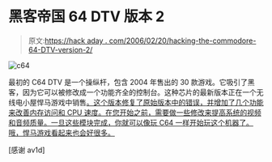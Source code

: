 # 黑客帝国 64 DTV 版本 2

> 原文:[https://hack aday . com/2006/02/20/hacking-the-commodore-64-DTV-version-2/](https://hackaday.com/2006/02/20/hacking-the-commodore-64-dtv-version-2/)

![c64](../Images/e23b5515f6f40e657caba51fabfdb5ad.png)

最初的 C64 DTV 是一个操纵杆，包含 2004 年售出的 30 款游戏。它吸引了黑客，因为它可以被修改成一个功能齐全的控制台。这种芯片的最新版本正在一个无线电小屋悍马游戏中销售[。这个版本修复了原始版本中的错误，并增加了几个功能来改善内存访问和 CPU 速度。在您开始之前，需要做一些修改来提高系统的视频和音频质量。一旦这些模块完成，你就可以像玩 C64 一样开始玩这个机器了。哦，悍马游戏看起来也会好很多。](http://galaxy22.dyndns.org.nyud.net:8090/misc/hummerdtv/index.html)

[感谢 av1d]